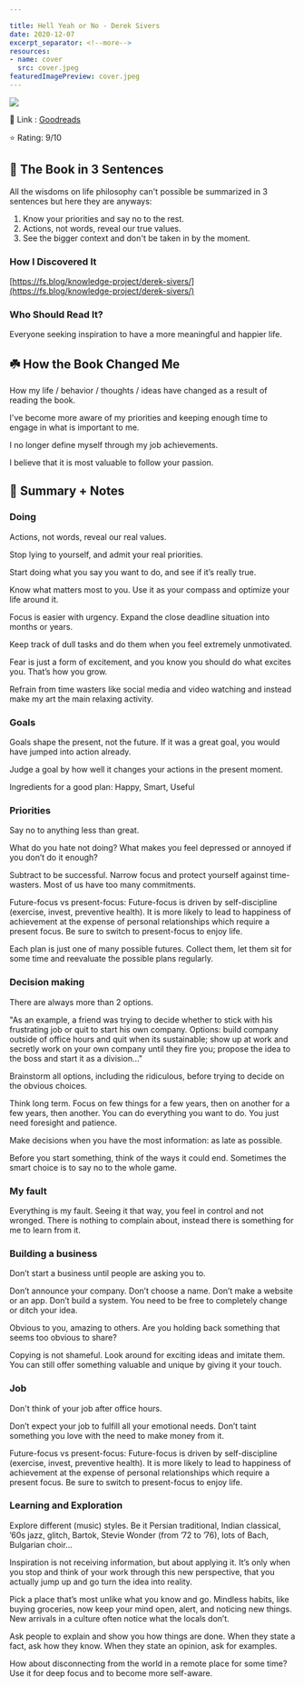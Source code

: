 ```yaml
---

title: Hell Yeah or No - Derek Sivers
date: 2020-12-07
excerpt_separator: <!--more-->
resources:
- name: cover
  src: cover.jpeg
featuredImagePreview: cover.jpeg
---
```

![](/images/books/hell-yeah.jpg)


🔗 Link : [Goodreads](https://www.goodreads.com/en/book/show/52523856-hell-yeah-or-no)

⭐️ Rating: 9/10

## 🚀 The Book in 3 Sentences

All the wisdoms on life philosophy can't possible be summarized in 3 sentences but here they are anyways:

1. Know your priorities and say no to the rest.
2. Actions, not words, reveal our true values.
3. See the bigger context and don't be taken in by the moment.

### How I Discovered It

[https://fs.blog/knowledge-project/derek-sivers/](https://fs.blog/knowledge-project/derek-sivers/)

### Who Should Read It?

Everyone seeking inspiration to have a more meaningful and happier life.

## ☘️ How the Book Changed Me

How my life / behavior / thoughts / ideas have changed as a result of reading the book.

I've become more aware of my priorities and keeping enough time to engage in what is important to me.

I no longer define myself through my job achievements.

I believe that it is most valuable to follow your passion.

## 📒 Summary + Notes

### Doing

Actions, not words, reveal our real values.

Stop lying to yourself, and admit your real priorities.

Start doing what you say you want to do, and see if it’s really true.

Know what matters most to you. Use it as your compass and optimize your life around it.

Focus is easier with urgency. Expand the close deadline situation into months or years.

Keep track of dull tasks and do them when you feel extremely unmotivated.

Fear is just a form of excitement, and you know you should do what excites you. That’s how you grow.

Refrain from time wasters like social media and video watching and instead make my art the main relaxing activity.

### Goals

Goals shape the present, not the future. If it was a great goal, you would have jumped into action already.

Judge a goal by how well it changes your actions in the present moment.

Ingredients for a good plan: Happy, Smart, Useful

### Priorities

Say no to anything less than great.

What do you hate not doing? What makes you feel depressed or annoyed if you don’t do it enough?

Subtract to be successful. Narrow focus and protect yourself against time-wasters. Most of us have too many commitments.

Future-focus vs present-focus: Future-focus is driven by self-discipline (exercise, invest, preventive health). It is more likely to lead to happiness of achievement at the expense of personal relationships which require a present focus. Be sure to switch to present-focus to enjoy life.

Each plan is just one of many possible futures. Collect them, let them sit for some time and reevaluate the possible plans regularly.

### Decision making

There are always more than 2 options.

"As an example, a friend was trying to decide whether to stick with his frustrating job or quit to start his own company. Options: build company outside of office hours and quit when its sustainable; show up at work and secretly work on your own company until they fire you; propose the idea to the boss and start it as a division..."

Brainstorm all options, including the ridiculous, before trying to decide on the obvious choices.

Think long term. Focus on few things for a few years, then on another for a few years, then another. You can do everything you want to do. You just need foresight and patience.

Make decisions when you have the most information: as late as possible.

Before you start something, think of the ways it could end. Sometimes the smart choice is to say no to the whole game.

### My fault

Everything is my fault. Seeing it that way, you feel in control and not wronged. There is nothing to complain about, instead there is something for me to learn from it.

### Building a business

Don’t start a business until people are asking you to.

Don’t announce your company. Don’t choose a name. Don’t make a website or an app. Don’t build a system. You need to be free to completely change or ditch your idea.

Obvious to you, amazing to others. Are you holding back something that seems too obvious to share?

Copying is not shameful. Look around for exciting ideas and imitate them. You can still offer something valuable and unique by giving it your touch.

### Job

Don't think of your job after office hours.

Don’t expect your job to fulfill all your emotional needs. Don’t taint something you love with the need to make money from it.

Future-focus vs present-focus: Future-focus is driven by self-discipline (exercise, invest, preventive health). It is more likely to lead to happiness of achievement at the expense of personal relationships which require a present focus. Be sure to switch to present-focus to enjoy life.
### Learning and Exploration

Explore different (music) styles. Be it Persian traditional, Indian classical, ’60s jazz, glitch, Bartok, Stevie Wonder (from ’72 to ’76), lots of Bach, Bulgarian choir...

Inspiration is not receiving information, but about applying it. It’s only when you stop and think of your work through this new perspective, that you actually jump up and go turn the idea into reality.

Pick a place that’s most unlike what you know and go. Mindless habits, like buying groceries, now keep your mind open, alert, and noticing new things. New arrivals in a culture often notice what the locals don’t.

Ask people to explain and show you how things are done. When they state a fact, ask how they know. When they state an opinion, ask for examples.

How about disconnecting from the world in a remote place for some time? Use it for deep focus and to become more self-aware.
